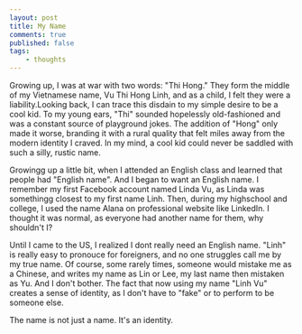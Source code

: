 ```yaml
---
layout: post
title: My Name
comments: true
published: false
tags: 
    - thoughts
---
```

Growing up, I was at war with two words: "Thi Hong." They form the middle of my Vietnamese name, Vu Thi Hong Linh, and as a child, I felt they were a liability.Looking back, I can trace this disdain to my simple desire to be a cool kid. To my young ears, "Thi" sounded hopelessly old-fashioned and was a constant source of playground jokes. The addition of "Hong" only made it worse, branding it with a rural quality that felt miles away from the modern identity I craved. In my mind, a cool kid could never be saddled with such a silly, rustic name.

Growingg up a little bit, when I attended an English class and learned that people had "English name". And I began to want an English name. I remember my first Facebook account named Linda Vu, as Linda was somethingg closest to my first name Linh. Then, during my highschool and college, I used the name Alana on professional website like LinkedIn. I thought it was normal, as everyone had another name for them, why shouldn't I?

Until I came to the US, I realized I dont really need an English name. "Linh" is really easy to pronouce for foreigners, and no one struggles call me by my true name. Of course, some rarely times, someone would mistake me as a Chinese, and writes my name as Lin or Lee, my last name then mistaken as Yu. And I don't bother. The fact that now using my name "Linh Vu" creates a sense of identity, as I don't have to "fake" or to perform to be someone else. 

The name is not just a name. It's an identity.